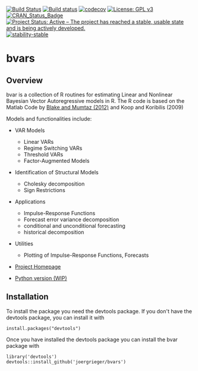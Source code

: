 [![Build Status](https://travis-ci.com/joergrieger/bvars.svg?branch=master)](https://travis-ci.com/joergrieger/bvars)
[![Build status](https://ci.appveyor.com/api/projects/status/nwnb0pglfq2o9eo4?svg=true)](https://ci.appveyor.com/project/joergrieger/bvars)
[![codecov](https://codecov.io/gh/joergrieger/bvars/branch/master/graph/badge.svg)](https://codecov.io/gh/joergrieger/bvars)
[![License: GPL v3](https://img.shields.io/badge/License-GPLv3-blue.svg)](https://www.gnu.org/licenses/gpl-3.0)
[![CRAN\_Status\_Badge](http://www.r-pkg.org/badges/version/bvars)]() 
[![Project Status: Active – The project has reached a stable, usable state and is being actively developed.](https://www.repostatus.org/badges/latest/active.svg)](https://www.repostatus.org/#active) 
[![stability-stable](https://img.shields.io/badge/stability-stable-green.svg)](https://github.com/joethorley/stability-badges#stable)

# bvars

## Overview

bvar is a collection of R routines for estimating Linear and Nonlinear Bayesian Vector Autoregressive models in R. The R code is based on the Matlab Code by [Blake and Mumtaz (2012)](http://www.bankofengland.co.uk/education/Pages/ccbs/technical_handbooks/techbook4.aspx) and Koop and Koribilis (2009)

Models and functionalities include:

* VAR Models
  * Linear VARs
  * Regime Switching VARs
  * Threshold VARs
  * Factor-Augmented Models
* Identification of Structural Models
  * Cholesky decomposition
  * Sign Restrictions
* Applications
  * Impulse-Response Functions
  * Forecast error variance decomposition <not yet implemented>
  * conditional and unconditional forecasting
  * historical decomposition
* Utilities
  * Plotting of Impulse-Response Functions, Forecasts
  
* [Project Homepage](https://joergrieger.github.io/bvars/)
* [Python version (WIP)](https://github.com/joergrieger/pybvar)
    
## Installation

To install the package you need the devtools package. If you don't have the devtools package, you can install it with

    install.packages("devtools")

Once you have installed the devtools package you can install the bvar package with

    library('devtools')
    devtools::install_github('joergrieger/bvars')
